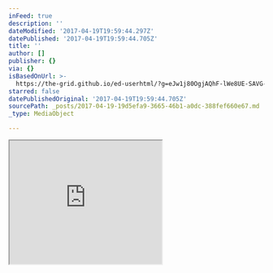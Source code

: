 ```yaml
---
inFeed: true
description: ''
dateModified: '2017-04-19T19:59:44.297Z'
datePublished: '2017-04-19T19:59:44.705Z'
title: ''
author: []
publisher: {}
via: {}
isBasedOnUrl: >-
  https://the-grid.github.io/ed-userhtml/?g=eJw1j80OgjAQhF-lWe8UE-SAVG--Ry0L3aTtklJFfHorP3ubmcw32Zb6qD2KKRoFNqWxkdKyc8vM3BVvJoNf7QvDXt69ulT1GcSUFocKnhw7jE05fsSpX08EDngFETJRgV_o8WfngokZSWFQEBjEuri1FWSe13GgYJEGmxRk3mHN1CW7O0dclavco3pT2jme-5dzeQkx3Fq5vXX7AcY9TNM
starred: false
datePublishedOriginal: '2017-04-19T19:59:44.705Z'
sourcePath: _posts/2017-04-19-19d5efa9-3665-46b1-a0dc-388fef660e67.md
_type: MediaObject

---
```

<iframe src="https://the-grid.github.io/ed-userhtml/?g=eJw1j80OgjAQhF-lWe8UE-SAVG--Ry0L3aTtklJFfHorP3ubmcw32Zb6qD2KKRoFNqWxkdKyc8vM3BVvJoNf7QvDXt69ulT1GcSUFocKnhw7jE05fsSpX08EDngFETJRgV_o8WfngokZSWFQEBjEuri1FWSe13GgYJEGmxRk3mHN1CW7O0dclavco3pT2jme-5dzeQkx3Fq5vXX7AcY9TNM" height="244" style=""></iframe>